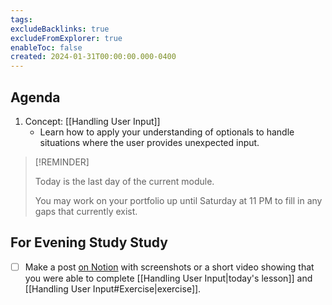 ```yaml
---
tags:
excludeBacklinks: true
excludeFromExplorer: true
enableToc: false
created: 2024-01-31T00:00:00.000-0400
---
```


## Agenda

1. Concept: [[Handling User Input]]
	- Learn how to apply your understanding of optionals to handle situations where the user provides unexpected input.

> [!REMINDER]
>
> Today is the last day of the current module.
> 
> You may work on your portfolio up until Saturday at 11 PM to fill in any gaps that currently exist.

## For Evening Study Study
- [ ] Make a post [on Notion](https://notion.so) with screenshots or a short video showing that you were able to complete [[Handling User Input|today's lesson]] and [[Handling User Input#Exercise|exercise]].